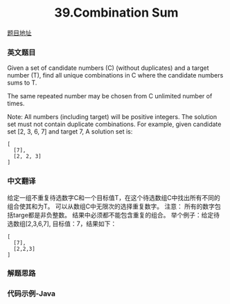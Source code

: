 <h1 align='center'>39.Combination Sum</h1>

[题目地址](https://leetcode.com/problems/combination-sum/)

### 英文题目
Given a set of candidate numbers (C) (without duplicates) and a target number (T), find all unique combinations in C where the candidate numbers sums to T.

The same repeated number may be chosen from C unlimited number of times.

Note:
All numbers (including target) will be positive integers.
The solution set must not contain duplicate combinations.
For example, given candidate set [2, 3, 6, 7] and target 7,
A solution set is:

    [
      [7],
      [2, 2, 3]
    ]

### 中文翻译
给定一组不重复待选数字C和一个目标值T，在这个待选数组C中找出所有不同的组合使其和为T。
可以从数组C中无限次的选择重复数字。
注意：
所有的数字包括targe都是非负整数。
结果中必须都不能包含重复的组合。
举个例子：给定待选数组[2,3,6,7], 目标值：7，结果如下：

    [
      [7],
      [2,2,3]
    ]


### 解题思路


### 代码示例-Java

```

```
